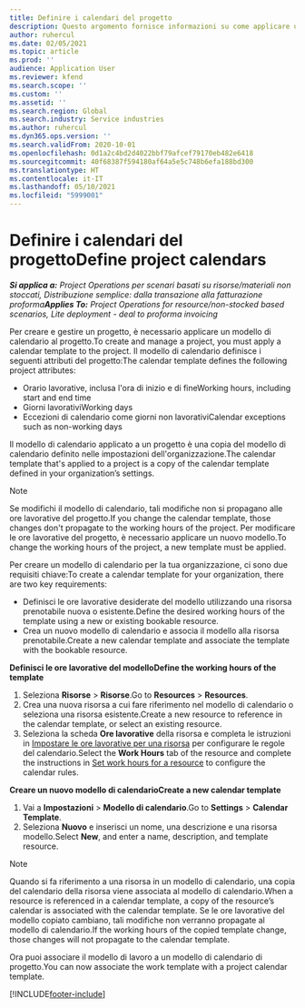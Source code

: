 ```yaml
---
title: Definire i calendari del progetto
description: Questo argomento fornisce informazioni su come applicare un modello di calendario a un progetto per tenere traccia della pianificazione del progetto.
author: ruhercul
ms.date: 02/05/2021
ms.topic: article
ms.prod: ''
audience: Application User
ms.reviewer: kfend
ms.search.scope: ''
ms.custom: ''
ms.assetid: ''
ms.search.region: Global
ms.search.industry: Service industries
ms.author: ruhercul
ms.dyn365.ops.version: ''
ms.search.validFrom: 2020-10-01
ms.openlocfilehash: 0d1a2c4bd2d4022bbf79afcef79170eb482e6418
ms.sourcegitcommit: 40f68387f594180af64a5e5c748b6efa188bd300
ms.translationtype: HT
ms.contentlocale: it-IT
ms.lasthandoff: 05/10/2021
ms.locfileid: "5999001"
---
```

# <a name="define-project-calendars"></a><span data-ttu-id="95969-103">Definire i calendari del progetto</span><span class="sxs-lookup"><span data-stu-id="95969-103">Define project calendars</span></span>

<span data-ttu-id="95969-104">_**Si applica a:** Project Operations per scenari basati su risorse/materiali non stoccati, Distribuzione semplice: dalla transazione alla fatturazione proforma_</span><span class="sxs-lookup"><span data-stu-id="95969-104">_**Applies To:** Project Operations for resource/non-stocked based scenarios, Lite deployment - deal to proforma invoicing_</span></span>

<span data-ttu-id="95969-105">Per creare e gestire un progetto, è necessario applicare un modello di calendario al progetto.</span><span class="sxs-lookup"><span data-stu-id="95969-105">To create and manage a project, you must apply a calendar template to the project.</span></span> <span data-ttu-id="95969-106">Il modello di calendario definisce i seguenti attributi del progetto:</span><span class="sxs-lookup"><span data-stu-id="95969-106">The calendar template defines the following project attributes:</span></span>

- <span data-ttu-id="95969-107">Orario lavorative, inclusa l'ora di inizio e di fine</span><span class="sxs-lookup"><span data-stu-id="95969-107">Working hours, including start and end time</span></span>
- <span data-ttu-id="95969-108">Giorni lavorativi</span><span class="sxs-lookup"><span data-stu-id="95969-108">Working days</span></span>
- <span data-ttu-id="95969-109">Eccezioni di calendario come giorni non lavorativi</span><span class="sxs-lookup"><span data-stu-id="95969-109">Calendar exceptions such as non-working days</span></span>

<span data-ttu-id="95969-110">Il modello di calendario applicato a un progetto è una copia del modello di calendario definito nelle impostazioni dell'organizzazione.</span><span class="sxs-lookup"><span data-stu-id="95969-110">The calendar template that's applied to a project is a copy of the calendar template defined in your organization’s settings.</span></span>

> [!NOTE]
> <span data-ttu-id="95969-111">Se modifichi il modello di calendario, tali modifiche non si propagano alle ore lavorative del progetto.</span><span class="sxs-lookup"><span data-stu-id="95969-111">If you change the calendar template, those changes don't propagate to the working hours of the project.</span></span> <span data-ttu-id="95969-112">Per modificare le ore lavorative del progetto, è necessario applicare un nuovo modello.</span><span class="sxs-lookup"><span data-stu-id="95969-112">To change the working hours of the project, a new template must be applied.</span></span>

<span data-ttu-id="95969-113">Per creare un modello di calendario per la tua organizzazione, ci sono due requisiti chiave:</span><span class="sxs-lookup"><span data-stu-id="95969-113">To create a calendar template for your organization, there are two key requirements:</span></span>

- <span data-ttu-id="95969-114">Definisci le ore lavorative desiderate del modello utilizzando una risorsa prenotabile nuova o esistente.</span><span class="sxs-lookup"><span data-stu-id="95969-114">Define the desired working hours of the template using a new or existing bookable resource.</span></span>
- <span data-ttu-id="95969-115">Crea un nuovo modello di calendario e associa il modello alla risorsa prenotabile.</span><span class="sxs-lookup"><span data-stu-id="95969-115">Create a new calendar template and associate the template with the bookable resource.</span></span>

<span data-ttu-id="95969-116">**Definisci le ore lavorative del modello**</span><span class="sxs-lookup"><span data-stu-id="95969-116">**Define the working hours of the template**</span></span>

1. <span data-ttu-id="95969-117">Seleziona **Risorse** \> **Risorse**.</span><span class="sxs-lookup"><span data-stu-id="95969-117">Go to **Resources** \> **Resources**.</span></span>
2. <span data-ttu-id="95969-118">Crea una nuova risorsa a cui fare riferimento nel modello di calendario o seleziona una risorsa esistente.</span><span class="sxs-lookup"><span data-stu-id="95969-118">Create a new resource to reference in the calendar template, or select an existing resource.</span></span>
3. <span data-ttu-id="95969-119">Seleziona la scheda **Ore lavorative** della risorsa e completa le istruzioni in [Impostare le ore lavorative per una risorsa](/dynamics365/field-service/set-work-hours-resource.md) per configurare le regole del calendario.</span><span class="sxs-lookup"><span data-stu-id="95969-119">Select the **Work Hours** tab of the resource and complete the instructions in [Set work hours for a resource](/dynamics365/field-service/set-work-hours-resource.md) to configure the calendar rules.</span></span>

<span data-ttu-id="95969-120">**Creare un nuovo modello di calendario**</span><span class="sxs-lookup"><span data-stu-id="95969-120">**Create a new calendar template**</span></span>

1. <span data-ttu-id="95969-121">Vai a **Impostazioni** \> **Modello di calendario**.</span><span class="sxs-lookup"><span data-stu-id="95969-121">Go to **Settings** \> **Calendar Template**.</span></span>
2. <span data-ttu-id="95969-122">Seleziona **Nuovo** e inserisci un nome, una descrizione e una risorsa modello.</span><span class="sxs-lookup"><span data-stu-id="95969-122">Select **New**, and enter a name, description, and template resource.</span></span>

> [!NOTE]
> <span data-ttu-id="95969-123">Quando si fa riferimento a una risorsa in un modello di calendario, una copia del calendario della risorsa viene associata al modello di calendario.</span><span class="sxs-lookup"><span data-stu-id="95969-123">When a resource is referenced in a calendar template, a copy of the resource’s calendar is associated with the calendar template.</span></span> <span data-ttu-id="95969-124">Se le ore lavorative del modello copiato cambiano, tali modifiche non verranno propagate al modello di calendario.</span><span class="sxs-lookup"><span data-stu-id="95969-124">If the working hours of the copied template change, those changes will not propagate to the calendar template.</span></span>

<span data-ttu-id="95969-125">Ora puoi associare il modello di lavoro a un modello di calendario di progetto.</span><span class="sxs-lookup"><span data-stu-id="95969-125">You can now associate the work template with a project calendar template.</span></span>


[!INCLUDE[footer-include](../includes/footer-banner.md)]

